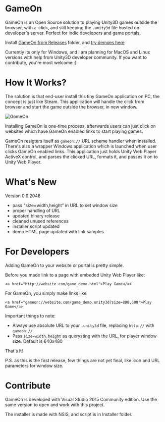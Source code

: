 # GameOn
GameOn is an Open Source solution to playing Unity3D games outside the browser, with a-click, and still keeping the ```.unity3d``` file hosted on developer's server. Perfect for indie developers and game portals. 

Install [GameOn from Releases](https://github.com/chall3ng3r/GameOn/blob/master/Releases/GameOn_0_9_setup.zip?raw=true) folder, and [try demoes here](https://dl.dropboxusercontent.com/u/175621/GameOn/game-demos.html)

Currently its only for Windows, and I am planning for MacOS and Linux versions with help from Unity3D developer community. If you want to contribute, you're most welcome :)

# How It Works?
The solution is that end-user install this tiny GameOn application on PC, the concept is just like Steam. This application will handle the click from browser and start the game outside the browser, in new window.

![GomeOn](https://github.com/chall3ng3r/GameOn/blob/master/Media/GameOn-demo.gif?raw=true)

Installing GameOn is one-time process, afterwards users can just click on websites which have GameOn enabled links to start playing games. 

GameOn resigters itself as ```gameon://``` URL scheme handler when installed. There's also a wrapper Windows application which is launched when user clicks GameOn enabled links. This application just holds Unity Web Player ActiveX control, and parses the clicked URL, formats it, and passes it on to Unity Web Player. 

# What's New
Version 0.9.2048
- pass "size=width,height" in URL to set window size
- proper handling of URL
- updated binary release
- cleaned unused references
- installer script updated
- demo HTML page updated with link samples

# For Developers
Adding GameOn to your website or portal is pretty simple.

Before you made link to a page with embeded Unity Web Player like:
```
<a href="http://website.com/game_demo.html">Play Game</a>
```
For GameOn, you simply make links like:
```
<a href="gameon://website.com/game_demo.unity3d?size=800,600">Play Game</a>
```

Important things to note:
- Always use absolute URL to your ```.unity3d``` file, replacing ```http://``` with ```gameon://```
- Pass ```size=width,height``` as querysting with the URL, for player window size. Default is 640x480

That's it!

P.S. as this is the first release, few things are not yet final, like icon and URL parameters for window size.

# Contribute
GameOn is developed with Visual Studio 2015 Community edition. Use the same version to open and work with this project.

The installer is made with NSIS, and script is in Installer folder.

